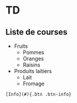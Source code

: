 # TD

Liste de courses
----------
* Fruits
  * Pommes
  * Oranges
  * Raisins
* Produits laitiers
  * Lait
  * Fromage

```
[Info](#){.btn .btn-info}
```
<!--stackedit_data:
eyJoaXN0b3J5IjpbLTI1ODY2NDc2MF19
-->